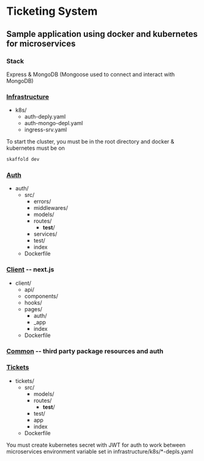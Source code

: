 # Ticketing System

## Sample application using docker and kubernetes for microservices

### Stack
Express & MongoDB
(Mongoose used to connect and interact with MongoDB)

### [Infrastructure](https://github.com/tclohm/ticketing-system/tree/main/infrastructure/k8s)
- k8s/
  - auth-deply.yaml
  - auth-mongo-depl.yaml
  - ingress-srv.yaml

To start the cluster, you must be in the root directory 
and 
docker & kubernetes must be on

```sh
skaffold dev
```
### [Auth](https://github.com/tclohm/ticketing-system/tree/main/auth)
- auth/
  - src/
    - errors/
    - middlewares/
    - models/
    - routes/
      - __test__/
    - services/
    - test/
    - index
  - Dockerfile

### [Client](https://github.com/tclohm/ticketing-system/tree/main/client) -- next.js
- client/
  - api/
  - components/
  - hooks/
  - pages/
      - auth/
      - _app
      - index
  - Dockerfile   
### [Common](https://npm.com/tclohm/@eventspaceticketing/common) -- third party package resources and auth
### [Tickets](https://github.com/tclohm/ticketing-system/tree/main/tickets)
- tickets/
  - src/
    - models/
    - routes/
      - __test__/
    - test/
    - app
    - index
  - Dockerfile

You must create kubernetes secret with JWT for auth to work between microservices
environment variable set in infrastructure/k8s/\*-depls.yaml

